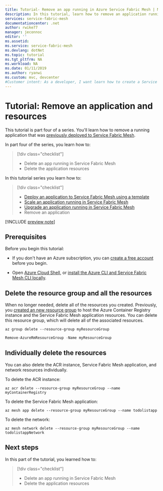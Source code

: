 ```yaml
---
title: Tutorial- Remove an app running in Azure Service Fabric Mesh | Microsoft Docs
description: In this tutorial, learn how to remove an application running in Service Fabric Mesh and delete resources.
services: service-fabric-mesh
documentationcenter: .net
author: rwike77
manager: jeconnoc
editor: ''
ms.assetid:  
ms.service: service-fabric-mesh
ms.devlang: dotNet
ms.topic: tutorial
ms.tgt_pltfrm: NA
ms.workload: NA
ms.date: 01/11/2019
ms.author: ryanwi
ms.custom: mvc, devcenter
#Customer intent: As a developer, I want learn how to create a Service Fabric Mesh app that communicates with another service, and then publish it to Azure.
---
```


# Tutorial: Remove an application and resources

This tutorial is part four of a series. You'll learn how to remove a running application that was [previously deployed to Service Fabric Mesh](service-fabric-mesh-tutorial-template-deploy-app.md). 

In part four of the series, you learn how to:

> [!div class="checklist"]
> * Delete an app running in Service Fabric Mesh
> * Delete the application resources

In this tutorial series you learn how to:
> [!div class="checklist"]
> * [Deploy an application to Service Fabric Mesh using a template](service-fabric-mesh-tutorial-template-deploy-app.md)
> * [Scale an application running in Service Fabric Mesh](service-fabric-mesh-tutorial-template-scale-services.md)
> * [Upgrade an application running in Service Fabric Mesh](service-fabric-mesh-tutorial-template-upgrade-app.md)
> * Remove an application

[!INCLUDE [preview note](./includes/include-preview-note.md)]

## Prerequisites

Before you begin this tutorial:

* If you don't have an Azure subscription, you can [create a free account](https://azure.microsoft.com/free/?WT.mc_id=A261C142F) before you begin.

* Open [Azure Cloud Shell](service-fabric-mesh-howto-setup-cli.md), or [install the Azure CLI and Service Fabric Mesh CLI locally](service-fabric-mesh-howto-setup-cli.md#install-the-azure-service-fabric-mesh-cli).

## Delete the resource group and all the resources

When no longer needed, delete all of the resources you created. Previously, you [created an new resource group](service-fabric-mesh-tutorial-template-deploy-app.md#create-a-container-registry) to host the Azure Container Registry instance and the Service Fabric Mesh application resources.  You can delete this resource group, which will delete all of the associated resources.

```azurecli
az group delete --resource-group myResourceGroup
```

```powershell
Remove-AzureRmResourceGroup -Name myResourceGroup
```

## Individually delete the resources
You can also delete the ACR instance, Service Fabric Mesh application, and network resources individually.

To delete the ACR instance:

```azurecli
az acr delete --resource-group myResourceGroup --name myContainerRegistry
```

To delete the Service Fabric Mesh application:

```azurecli
az mesh app delete --resource-group myResourceGroup --name todolistapp
```

To delete the network:
```azurecli
az mesh network delete --resource-group myResourceGroup --name todolistappNetwork
```

## Next steps

In this part of the tutorial, you learned how to:

> [!div class="checklist"]
> * Delete an app running in Service Fabric Mesh
> * Delete the application resources